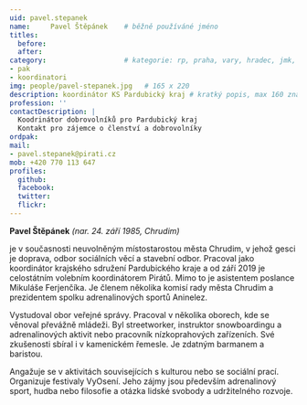 ```yaml
---
uid: pavel.stepanek
name:     Pavel Štěpánek  	# běžně používáné jméno
titles:
  before:
  after:
category:                 	# kategorie: rp, praha, vary, hradec, jmk, senat
- pak
- koordinatori
img: people/pavel-stepanek.jpg   # 165 x 220
description: koordinátor KS Pardubický kraj # kratký popis, max 160 znaků
profession: ''
contactDescription: |
  Koodrinátor dobrovolníků pro Pardubický kraj
  Kontakt pro zájemce o členství a dobrovolníky
ordpak:
mail:
- pavel.stepanek@pirati.cz
mob: +420 770 113 647
profiles:
  github:
  facebook:
  twitter:
  flickr:
---
```


**Pavel Štěpánek** *(nar. 24. září 1985, Chrudim)*

je v současnosti neuvolněným místostarostou města Chrudim, v jehož gesci je doprava, odbor sociálních věcí a stavební odbor. Pracoval jako koordinátor krajského sdružení Pardubického kraje a od září 2019 je celostátním volebním koordinátorem Pirátů. Mimo to je asistentem poslance Mikuláše Ferjenčíka. Je členem několika komisí rady města Chrudim a prezidentem spolku adrenalinových sportů Aninelez.

Vystudoval obor veřejné správy. Pracoval v několika oborech, kde se věnoval převážně mládeži. Byl streetworker, instruktor snowboardingu a adrenalinových aktivit nebo pracovník nízkoprahových zařízeních. Své zkušenosti sbíral i v kamenickém řemesle. Je zdatným barmanem a baristou.

Angažuje se v aktivitách souvisejících s kulturou nebo se sociální prací. Organizuje festivaly VyOsení. Jeho zájmy jsou především adrenalinový sport, hudba nebo filosofie a otázka lidské svobody a udržitelného rozvoje.


